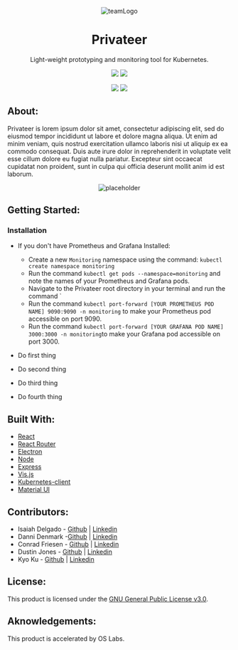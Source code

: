 <div  align="center">
  
  ![teamLogo](https://user-images.githubusercontent.com/69579929/140405057-9fa3c43f-303e-4714-89dc-a4f35efa2b68.png)

  <h1>Privateer</h1>

  <p>Light-weight prototyping and monitoring tool for Kubernetes.</p>
  
  <a href=license.md><img src="https://img.shields.io/github/license/oslabs-beta/Privateer?style=plastic"/></a>
  <img src="https://img.shields.io/github/package-json/v/oslabs-beta/Privateer?style=plastic" />
  
  <img src="https://img.shields.io/github/last-commit/oslabs-beta/Privateer?style=plastic" />
  <a href="/issues"><img src="https://img.shields.io/github/issues/oslabs-beta/Privateer?style=plastic"></a>

</div>

## About:

Privateer is lorem ipsum dolor sit amet, consectetur adipiscing elit, sed do eiusmod tempor incididunt ut labore et dolore magna aliqua. Ut enim ad minim veniam, quis nostrud exercitation ullamco laboris nisi ut aliquip ex ea commodo consequat. Duis aute irure dolor in reprehenderit in voluptate velit esse cillum dolore eu fugiat nulla pariatur. Excepteur sint occaecat cupidatat non proident, sunt in culpa qui officia deserunt mollit anim id est laborum.

<div align="center">

  ![placeholder](https://user-images.githubusercontent.com/69579929/140405316-69c92b10-ec89-403a-a030-fa44edc276d3.gif)

 </div>

## Getting Started:

### Installation

- If you don't have Prometheus and Grafana Installed:

  - Create a new `Monitoring` namespace using the command: `kubectl create namespace monitoring` 
  - Run the command `kubectl get pods --namespace=monitoring` and note the names of your Prometheus and Grafana pods.
  - Navigate to the Privateer root directory in your terminal and run the command `
  - Run the command `kubectl port-forward [YOUR PROMETHEUS POD NAME] 9090:9090 -n monitoring` to make your Prometheus pod accessible on port 9090.
  - Run the command `kubectl port-forward [YOUR GRAFANA POD NAME] 3000:3000 -n monitoring`to make your Grafana pod accessible on port 3000.

- Do first thing
- Do second thing
- Do third thing
- Do fourth thing



## Built With:

- [React](https://reactjs.org/)
- [React Router](https://reactrouter.com/)
- [Electron](https://www.electronjs.org/docs)
- [Node](https://nodejs.org/)
- [Express](https://expressjs.com/)
- [Vis.js](https://visjs.org/)
- [Kubernetes-client](https://github.com/kubernetes-client/)
- [Material UI](https://mui.com/)

## Contributors:

- Isaiah Delgado - [Github](https://github.com/IsaiahDel516) | [Linkedin](https://www.linkedin.com/in/isaiahdel/)
- Danni Denmark -[Github](https://github.com/dannid33) | [Linkedin](https://www.linkedin.com/in/dannidenmark/)
- Conrad Friesen - [Github](https://github.com/dcfriesen) | [Linkedin](https://www.linkedin.com/in/conrad-friesen/)
- Dustin Jones - [Github](https://github.com/dtjones404) | [Linkedin](https://www.linkedin.com/in/dustin-jones-404/)
- Kyo Ku - [Github](https://github.com/kk7259951) | [Linkedin](https://www.linkedin.com/in/kyosan-ku/)

## License:

This product is licensed under the [GNU General Public License v3.0](License.md).‌

## Aknowledgements:

This product is accelerated by OS Labs.

